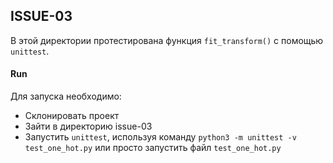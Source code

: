 ## ISSUE-03
 
В этой директории протестирована функция `fit_transform()` с помощью `unittest`.
 
#### Run
 
Для запуска необходимо:
* Склонировать проект
* Зайти в директорию issue-03
* Запустить `unittest`, используя команду `python3 -m unittest -v test_one_hot.py`
или просто запустить файл `test_one_hot.py`
 
